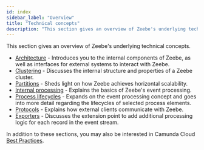 ```yaml
---
id: index
sidebar_label: "Overview"
title: "Technical concepts"
description: "This section gives an overview of Zeebe's underlying technical concepts."
---
```


This section gives an overview of Zeebe's underlying technical concepts.

- [Architecture](architecture.md) - Introduces you to the internal components of Zeebe, as well as interfaces for external systems to interact with Zeebe.
- [Clustering](clustering.md) - Discusses the internal structure and properties of a Zeebe cluster.
- [Partitions](partitions.md) - Sheds light on how Zeebe achieves horizontal scalability.
- [Internal processing](internal-processing.md) - Explains the basics of Zeebe's event processing.
- [Process lifecycles](process-lifecycles.md) - Expands on the event processing concept and goes into more detail regarding the lifecycles of selected process elements.
- [Protocols](protocols.md) - Explains how external clients communicate with Zeebe.
- [Exporters](exporters.md) - Discusses the extension point to add additional processing logic for each record in the event stream.

In addition to these sections, you may also be interested in Camunda Cloud [Best Practices](././components/best-practices.md).
